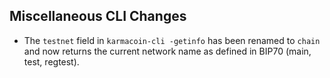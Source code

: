 Miscellaneous CLI Changes
-------------------------
- The `testnet` field in `karmacoin-cli -getinfo` has been renamed to `chain` and now returns the current network name as defined in BIP70 (main, test, regtest).